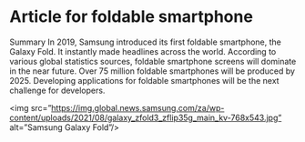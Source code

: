 # Article for foldable smartphone 

Summary
In 2019, Samsung introduced its first foldable smartphone, the Galaxy Fold. It instantly made headlines across the world. According to various global statistics sources, foldable smartphone screens will dominate in the near future. Over 75 million foldable smartphones will be produced by 2025. Developing applications for foldable smartphones will be the next challenge for developers. 

<img src=”https://img.global.news.samsung.com/za/wp-content/uploads/2021/08/galaxy_zfold3_zflip35g_main_kv-768x543.jpg” alt=”Samsung Galaxy Fold”/>
